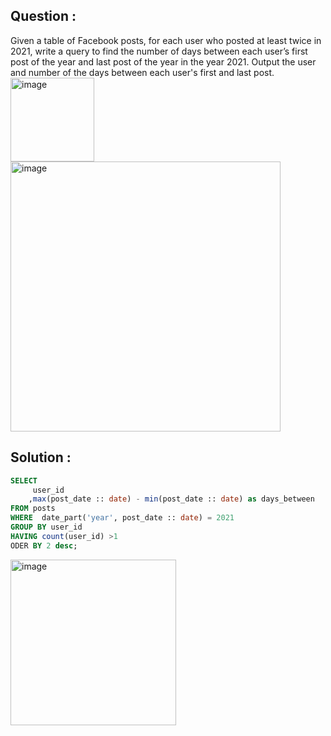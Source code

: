 ## Question :
Given a table of Facebook posts, for each user who posted at least twice in 2021, write a query to find the number of days between 
each user’s first post of the year and last post of the year in the year 2021. Output the user and number of the days between each 
user's first and last post.
<img width="134" alt="image" src="https://github.com/Sary332/SQL-Code-Practice/assets/110008177/94d120e5-cdd5-45b2-bcd2-795c58fb8a17">
<img width="432" alt="image" src="https://github.com/Sary332/SQL-Code-Practice/assets/110008177/39556280-0341-4693-941f-3aa680c64641">

## Solution :
```sql
SELECT
     user_id
    ,max(post_date :: date) - min(post_date :: date) as days_between
FROM posts
WHERE  date_part('year', post_date :: date) = 2021
GROUP BY user_id
HAVING count(user_id) >1
ODER BY 2 desc;
```
<img width="265" alt="image" src="https://github.com/Sary332/SQL-Code-Practice/assets/110008177/55a2f96c-2ee4-4ef4-b788-8c0a147ff0dc">
